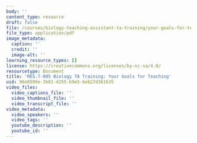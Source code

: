 ```yaml
---
body: ''
content_type: resource
draft: false
file: /courses/biology-teaching-assistant-ta-training/your-goals-for-teaching2.pdf
file_type: application/pdf
image_metadata:
  caption: ''
  credit: ''
  image-alt: ''
learning_resource_types: []
license: https://creativecommons.org/licenses/by-nc-sa/4.0/
resourcetype: Document
title: 'RES.7-005 Biology TA Training: Your Goals for Teaching'
uid: 96e0599e-3b81-4255-b9e5-6eb27d361635
video_files:
  video_captions_file: ''
  video_thumbnail_file: ''
  video_transcript_file: ''
video_metadata:
  video_speakers: ''
  video_tags: ''
  youtube_description: ''
  youtube_id: ''
---
```

